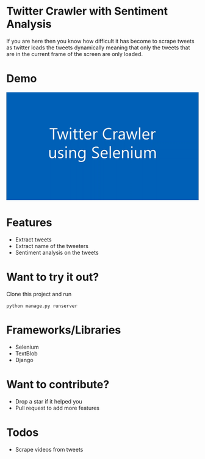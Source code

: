 # Twitter Crawler with Sentiment Analysis

If you are here then you know how difficult it has become to scrape tweets as twitter loads the tweets dynamically meaning that only the tweets that are in the current frame of the screen are only loaded. 

# Demo
[![Demo](https://github.com/deepbodra97/twitter-crawler/blob/master/screenshots/Thumbnail.PNG)](https://youtu.be/B1yuCgSYOEQ)

# Features

- Extract tweets
- Extract name of the tweeters
- Sentiment analysis on the tweets

# Want to try it out?

Clone this project and run
```
python manage.py runserver
```

# Frameworks/Libraries
- Selenium
- TextBlob
- Django

# Want to contribute?
- Drop a star if it helped you
- Pull request to add more features

# Todos
 - Scrape videos from tweets
